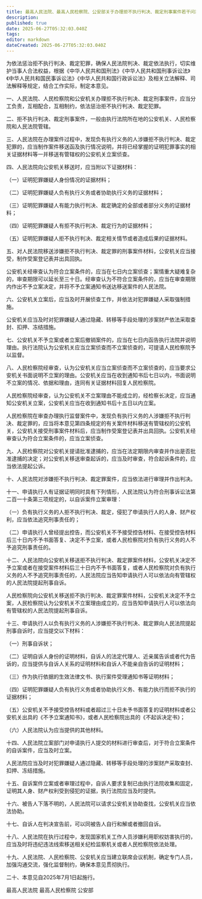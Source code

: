 ```yaml
---
title: 最高人民法院、最高人民检察院、公安部关于办理拒不执行判决、裁定刑事案件若干问题的意见
description: 
published: true
date: 2025-06-27T05:32:03.040Z
tags: 
editor: markdown
dateCreated: 2025-06-27T05:32:03.040Z
---
```


为依法惩治拒不执行判决、裁定犯罪，确保人民法院判决、裁定依法执行，切实维护当事人合法权益，根据《中华人民共和国刑法》《中华人民共和国刑事诉讼法》《中华人民共和国民事诉讼法》《中华人民共和国行政诉讼法》及相关立法解释、司法解释等规定，结合工作实际，制定本意见。


一、人民法院、人民检察院和公安机关办理拒不执行判决、裁定刑事案件，应当分工负责，互相配合，互相制约，依法惩治拒不执行判决、裁定犯罪。


二、拒不执行判决、裁定刑事案件，一般由执行法院所在地的公安机关、人民检察院和人民法院管辖。


三、人民法院在办理案件过程中，发现负有执行义务的人涉嫌拒不执行判决、裁定犯罪的，应当制作案件移送函及执行情况说明，并将已经掌握的证明犯罪事实的相关证据材料等一并移送有管辖权的公安机关立案侦查。


四、人民法院向公安机关移送时，应当附以下证据材料：

（一）证明犯罪嫌疑人身份情况的证据材料；

（二）证明犯罪嫌疑人负有执行义务或者协助执行义务的证据材料；

（三）证明犯罪嫌疑人有能力执行判决、裁定确定的全部或者部分义务的证据材料；

（四）证明犯罪嫌疑人有拒不执行判决、裁定行为的证据材料；

（五）证明犯罪嫌疑人拒不执行判决、裁定相关情节或者造成后果的证据材料。


五、对人民法院移送涉嫌拒不执行判决、裁定罪的刑事案件材料，公安机关应当接受，制作受案登记表并出具回执。

公安机关经审查认为符合立案条件的，应当在七日内立案侦查；案情重大疑难复杂的，审查期限可以延长至三十日。经审查认为不符合立案条件的，应当在审查期限内作出不予立案决定，并将不予立案通知书送达移送案件的人民法院。


六、公安机关立案后，应当及时开展侦查工作，并依法对犯罪嫌疑人采取强制措施。

公安机关应当及时对犯罪嫌疑人通过隐藏、转移等手段处理的涉案财产依法采取查封、扣押、冻结措施。


七、公安机关不予立案或者立案后撤销案件的，应当在七日内函告执行法院并说明理由。执行法院认为公安机关应当立案侦查而不立案侦查的，可提请人民检察院予以监督。


八、人民检察院经审查，认为公安机关应当立案侦查而不立案侦查的，应当要求公安机关书面说明不立案的理由。公安机关应当在收到通知书后七日以内，书面说明不立案的情况、依据和理由，连同有关证据材料回复人民检察院。

人民检察院经审查，认为公安机关不立案理由不能成立的，经检察长决定，应当通知公安机关立案，公安机关应当在收到通知书后十五日以内立案。

人民检察院在审查办理执行监督案件中，发现负有执行义务的人涉嫌拒不执行判决、裁定罪的，应当将本意见第四条规定的有关案件材料移送有管辖权的公安机关，公安机关接受刑事案件材料后，应当制作受案登记表并出具回执。公安机关经审查认为符合立案条件的，应当立案侦查。


九、人民检察院对公安机关提请批准逮捕的，应当在法定期限内审查并作出是否批准逮捕的决定；对公安机关移送审查起诉的，应当及时审查，符合起诉条件的，应当依法提起公诉。


十、人民法院对涉嫌拒不执行判决、裁定罪案件，应当依法进行审理并作出判决。


十一、申请执行人有证据证明同时具有下列情形，人民法院认为符合刑事诉讼法第二百一十条第三项规定的，以自诉案件立案审理：

（一）负有执行义务的人拒不执行判决、裁定，侵犯了申请执行人的人身、财产权利，应当依法追究刑事责任的；

（二）申请执行人曾经提出控告，而公安机关不予接受控告材料、在接受控告材料后三十日内不予书面答复、决定不予立案，或者人民检察院对负有执行义务的人不予追究刑事责任的。


十二、人民法院向公安机关移送拒不执行判决、裁定罪案件材料，公安机关决定不予立案或者在接受案件材料后三十日内不予书面答复，或者人民检察院对负有执行义务的人不予追究刑事责任的，人民法院应当告知申请执行人可以依法向有管辖权的人民法院提起刑事自诉。

人民检察院向公安机关移送拒不执行判决、裁定罪案件材料，公安机关决定不予立案，人民检察院认为公安机关不立案理由成立的，应当告知申请执行人可以依法向有管辖权的人民法院提起刑事自诉。


十三、申请执行人以负有执行义务的人涉嫌拒不执行判决、裁定罪向人民法院提起刑事自诉时，应当提交以下材料：

（一）刑事自诉状；

（二）证明自诉人身份的证明材料，自诉人的法定代理人、近亲属告诉或者代为告诉的，应当提供与自诉人关系的证明材料和自诉人不能亲自告诉的证明材料；

（三）作为执行依据的生效法律文书、执行案件受理通知书等证明材料；

（四）证明犯罪嫌疑人负有执行义务或者协助执行义务、有能力执行而拒不执行的证据材料；

（五）公安机关不予接受控告材料或者超过三十日未予书面答复的证明材料或者公安机关出具的《不予立案通知书》，或者人民检察院出具的《不起诉决定书》；

（六）人民法院认为应当提供的其他材料。


十四、人民法院立案部门对申请执行人提交的材料进行审查后，对于符合立案条件的自诉案件，应当及时立案。

人民法院应当及时对犯罪嫌疑人通过隐藏、转移等手段处理的涉案财产采取查封、扣押、冻结措施。


十五、自诉案件立案或者审理过程中，自诉人要求复制已由执行法院收集和固定，证明其人身、财产权利受到侵犯的证据，执行法院应当及时提供。


十六、被告人下落不明的，人民法院可以请求公安机关协助查找，公安机关应当依法协助。


十七、自诉人在判决宣告前，可以同被告人自行和解或者撤回自诉。


十八、人民法院在执行过程中，发现国家机关工作人员涉嫌利用职权妨害执行的，应当及时将违纪违法线索移送相关纪检监察机关或者人民检察院依法处理。


十九、人民法院、人民检察院、公安机关应当建立联席会议机制，确定专门人员，加强沟通交流，强化监督制约，确保本意见贯彻执行。


二十、本意见自2025年7月1日起施行。


最高人民法院   最高人民检察院   公安部